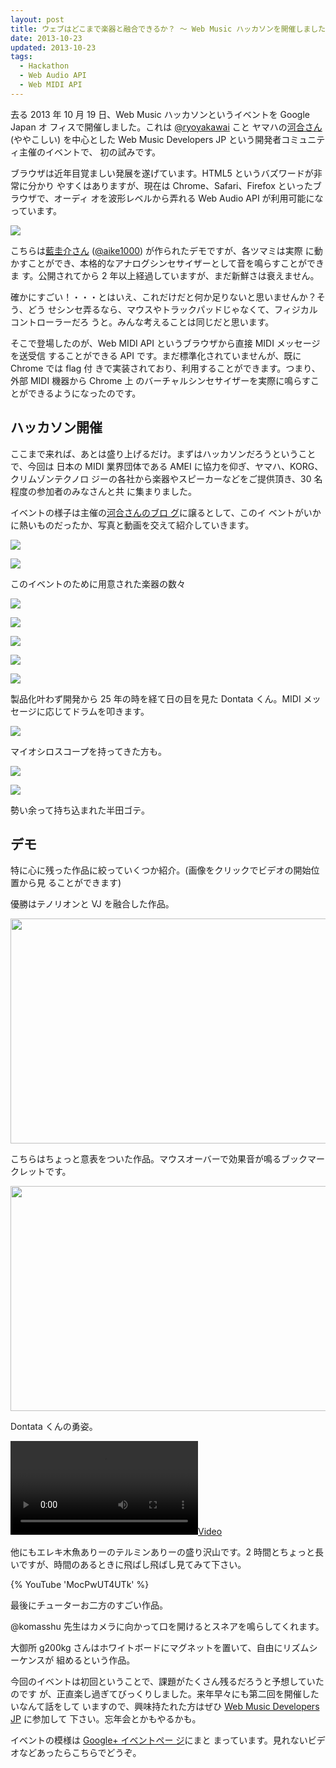 ```yaml
---           
layout: post
title: ウェブはどこまで楽器と融合できるか？ 〜 Web Music ハッカソンを開催しました
date: 2013-10-23
updated: 2013-10-23
tags:
  - Hackathon
  - Web Audio API
  - Web MIDI API
---
```


<script src="https://apis.google.com/js/plusone.js" type="text/javascript"></script>

去る 2013 年 10 月 19 日、Web Music ハッカソンというイベントを Google Japan オ
フィスで開催しました。これは [@ryoyakawai](https://twitter.com/ryoyakawai) こと
ヤマハの[河合さん](https://plus.google.com/107183997283505818880) (ややこしい)
を中心とした Web Music Developers JP という開発者コミュニティ主催のイベントで、
初の試みです。

ブラウザは近年目覚ましい発展を遂げています。HTML5 というバズワードが非常に分かり
やすくはありますが、現在は Chrome、Safari、Firefox といったブラウザで、オーディ
オを波形レベルから弄れる Web Audio API が利用可能になっています。

[![](http://3.bp.blogspot.com/-lVPh4mHvLNc/UmY8AzAOgRI/AAAAAAAAjlo/cszKvWhPf6E/s640/Screen+Shot+2013-10-22+at+17.29.08.png)](http://aikelab.net/websynth/)

こちらは[藍圭介さん](https://plus.google.com/110961519327088737405)
([@aike1000](https://twitter.com/aike1000)) が作られたデモですが、各ツマミは実際
に動かすことができ、本格的なアナログシンセサイザーとして音を鳴らすことができま
す。公開されてから 2 年以上経過していますが、まだ新鮮さは衰えません。

確かにすごい！・・・とはいえ、これだけだと何か足りないと思いませんか？そう、どう
せシンセ弄るなら、マウスやトラックパッドじゃなくて、フィジカルコントローラーだろ
うと。みんな考えることは同じだと思います。

そこで登場したのが、Web MIDI API というブラウザから直接 MIDI メッセージを送受信
することができる API です。まだ標準化されていませんが、既に Chrome では flag 付
きで実装されており、利用することができます。つまり、外部 MIDI 機器から Chrome 上
のバーチャルシンセサイザーを実際に鳴らすことができるようになったのです。

## ハッカソン開催

ここまで来れば、あとは盛り上げるだけ。まずはハッカソンだろうということで、今回は
日本の MIDI 業界団体である AMEI に協力を仰ぎ、ヤマハ、KORG、クリムゾンテクノロ
ジーの各社から楽器やスピーカーなどをご提供頂き、30 名程度の参加者のみなさんと共
に集まりました。

イベントの様子は主催の[河合さんのブロ
グ](http://miscfeeling.blogspot.jp/2013/10/web-music-1.html)に譲るとして、このイ
ベントがいかに熱いものだったか、写真と動画を交えて紹介していきます。

[![](http://4.bp.blogspot.com/-ZZ9DHwrs46w/UmIKlOjku2I/AAAAAAAAjZQ/RlO-U0FUg1I/s320/IMG_7468.JPG)](http://4.bp.blogspot.com/-ZZ9DHwrs46w/UmIKlOjku2I/AAAAAAAAjZQ/RlO-U0FUg1I/s1600/IMG_7468.JPG)

[![](http://4.bp.blogspot.com/-zz4be8pUZgA/UmIKfv2682I/AAAAAAAAjYI/2euO3vIHQsk/s320/IMG_7469.JPG)](http://4.bp.blogspot.com/-zz4be8pUZgA/UmIKfv2682I/AAAAAAAAjYI/2euO3vIHQsk/s1600/IMG_7469.JPG)

このイベントのために用意された楽器の数々

[![](http://2.bp.blogspot.com/-cpHdKOHiNCs/UmIKaOc3DiI/AAAAAAAAjXM/UJewM9ftnSQ/s320/IMG_7452.JPG)](http://2.bp.blogspot.com/-cpHdKOHiNCs/UmIKaOc3DiI/AAAAAAAAjXM/UJewM9ftnSQ/s1600/IMG_7452.JPG)

[![](http://2.bp.blogspot.com/-OxRB3ggNv-Y/UmIKcHh5SEI/AAAAAAAAjXc/E8EXNaXJsps/s320/IMG_7453.JPG)](http://2.bp.blogspot.com/-OxRB3ggNv-Y/UmIKcHh5SEI/AAAAAAAAjXc/E8EXNaXJsps/s1600/IMG_7453.JPG)

[![](http://4.bp.blogspot.com/-ygtnSgqsBFs/UmIKYe7Z-sI/AAAAAAAAjW4/zlXrDkZHxQI/s320/IMG_7454.JPG)](http://4.bp.blogspot.com/-ygtnSgqsBFs/UmIKYe7Z-sI/AAAAAAAAjW4/zlXrDkZHxQI/s1600/IMG_7454.JPG)

[![](http://2.bp.blogspot.com/-A6v73gdnfgQ/UmIKd1rbmpI/AAAAAAAAjXw/-zA6stiuL0o/s320/IMG_7451.JPG)](http://2.bp.blogspot.com/-A6v73gdnfgQ/UmIKd1rbmpI/AAAAAAAAjXw/-zA6stiuL0o/s1600/IMG_7451.JPG)

[![](http://3.bp.blogspot.com/-3uRb6wb8zvI/UmIKW-aALgI/AAAAAAAAjWk/m27JBX6bBa4/s400/IMG_7450.JPG)](http://3.bp.blogspot.com/-3uRb6wb8zvI/UmIKW-aALgI/AAAAAAAAjWk/m27JBX6bBa4/s1600/IMG_7450.JPG)

製品化叶わず開発から 25 年の時を経て日の目を見た Dontata くん。MIDI メッセージに応じてドラムを叩きます。

[![](http://1.bp.blogspot.com/-QmqsiLDmnFs/UmIKtUkqrLI/AAAAAAAAjZs/Gd_iNZIIVNU/s320/IMG_7475.JPG)](http://1.bp.blogspot.com/-QmqsiLDmnFs/UmIKtUkqrLI/AAAAAAAAjZs/Gd_iNZIIVNU/s1600/IMG_7475.JPG)

マイオシロスコープを持ってきた方も。

[![](http://2.bp.blogspot.com/-Y52EwKJe20o/UmIKhH0lRpI/AAAAAAAAjYY/vOwz2gmOyQM/s320/IMG_7474.JPG)](http://2.bp.blogspot.com/-Y52EwKJe20o/UmIKhH0lRpI/AAAAAAAAjYY/vOwz2gmOyQM/s1600/IMG_7474.JPG)

[![](http://1.bp.blogspot.com/-fcPJAKGYSl0/UmIKi6tVDWI/AAAAAAAAjYw/fy_BM3YAdIg/s320/IMG_7477.JPG)](http://1.bp.blogspot.com/-fcPJAKGYSl0/UmIKi6tVDWI/AAAAAAAAjYw/fy_BM3YAdIg/s1600/IMG_7477.JPG)

勢い余って持ち込まれた半田ゴテ。

## デモ

特に心に残った作品に絞っていくつか紹介。(画像をクリックでビデオの開始位置から見
ることができます)

優勝はテノリオンと VJ を融合した作品。

<div class="separator" style="clear: both; text-align: center;"><a href="http://youtu.be/MocPwUT4UTk?t=1h1m28s" target="_blank"><img border="0" height="360" src="http://3.bp.blogspot.com/-dtGFvJbPXnM/UmZK77rSxAI/AAAAAAAAjmM/uiugZJXK2nk/s640/Screen+Shot+2013-10-22+at+18.52.30.png" width="640" /></a></div>

こちらはちょっと意表をついた作品。マウスオーバーで効果音が鳴るブックマークレットです。

<div class="separator" style="clear: both; text-align: center;"><a href="http://youtu.be/MocPwUT4UTk?t=25m19s" target="_blank"><img border="0" height="360" src="http://4.bp.blogspot.com/-fQt22DDJqJg/UmZJOBOm1iI/AAAAAAAAjmE/30Htzu2hJFc/s640/Screen+Shot+2013-10-22+at+18.44.44.png" width="640" /></a></div>

Dontata くんの勇姿。

[![](http://3.bp.blogspot.com/-lS38RE94QL4/UmM9DrNvYpI/AAAAAAAAjho/mO_lLtCnK_U/s320/IMG_7481.MOV)](https://plus.google.com/events/c0l8pcb5n0321sno0p503tsacn4/107085977904914121234/5936655867153703570)


他にもエレキ木魚ありーのテルミンありーの盛り沢山です。2 時間とちょっと長いですが、時間のあるときに飛ばし飛ばし見てみて下さい。

{% YouTube 'MocPwUT4UTk' %}

最後にチューターお二方のすごい作品。

@komasshu 先生はカメラに向かって口を開けるとスネアを鳴らしてくれます。


<div class="g-post" data-href="https://plus.google.com/107085977904914121234/posts/UnjRGX4y4aL"></div>

大御所 g200kg さんはホワイトボードにマグネットを置いて、自由にリズムシーケンスが
組めるという作品。

<div class="g-post" data-href="https://plus.google.com/107085977904914121234/posts/etXgHpup7Bc"></div>

今回のイベントは初回ということで、課題がたくさん残るだろうと予想していたのです
が、正直楽し過ぎてびっくりしました。来年早々にも第二回を開催したいなんて話をして
いますので、興味持たれた方はぜひ [Web Music Developers
JP](https://groups.google.com/forum/#!forum/web-music-developers-jp) に参加して
下さい。忘年会とかもやるかも。

イベントの模様は [Google+ イベントペー
ジ](https://plus.google.com/events/activity/c0l8pcb5n0321sno0p503tsacn4)にまと
まっています。見れないビデオなどあったらこちらでどうぞ。

<div class="g-post" data-href="https://plus.google.com/107085977904914121234/posts/C6AeeHfvhb7"></div>
